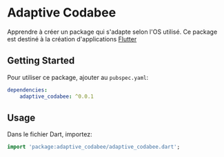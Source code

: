 # Adaptive Codabee

Apprendre à créer un package qui s'adapte selon l'OS utilisé.
Ce package est destiné à la création d'applications [Flutter](https://flutter.io)

## Getting Started

Pour utiliser ce package, ajouter au `pubspec.yaml`:

```yaml
dependencies:
    adaptive_codabee: ^0.0.1
```

## Usage

Dans le fichier Dart, importez: 

```dart
import 'package:adaptive_codabee/adaptive_codabee.dart';
```
